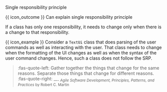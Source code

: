 <span id="title">Single responsibility principle</span>

<span id="prereqs"></span>

<span id="outcomes">{{ icon_outcome }} Can explain single responsibility principle</span>

<div id="body">

<box type="definition" seamless>
<include src="../../common/definitions.md#def-single-responsibility-principle" trim />
</box>

If a class has only one responsibility, it needs to change only when there is a change to that responsibility.

<box>

{{ icon_example }} Consider a `TextUi` class that does parsing of the user commands as well as interacting with the user. That class needs to change when the formatting of the UI changes as well as when the syntax of the user command changes. Hence, such a class does not follow the SRP.

</box>

>:fas-quote-left: Gather together the things that change for the same reasons. Separate those things that change for different reasons. :fas-quote-right: <sub>―- _Agile Software Development, Principles, Patterns, and Practices_ by Robert C. Martin</sub>

</div>

<div id="extras">

<include src="resourcesPanel.md" boilerplate/>

</div>
